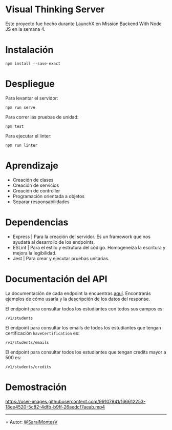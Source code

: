 # Visual Thinking Server

Este proyecto fue hecho durante LaunchX en Mission Backend With Node JS en la semana 4.

# Instalación

```
npm install --save-exact
```

# Despliegue

Para levantar el servidor:

`
npm run serve
`

Para correr las pruebas de unidad:

`
npm test
`

Para ejecutar el linter:

`
npm run linter
`

# Aprendizaje

- Creación de clases
- Creación de servicios
- Creación de controller
- Programación orientada a objetos
- Separar responsabilidades

#  Dependencias

- Express | Para la creación del servidor. Es un framework que nos ayudará al desarrollo de los endpoints.
- ESLint | Para el estilo y estrutura del código. Homogeneiza la escritura y mejora la legibilidad.
- Jest | Para crear y ejecutar pruebas unitarias.

# Documentación del API

La documentación de cada endpoint la encuentras [aquí](https://app.swaggerhub.com/apis-docs/SaraiMontesV/Visual-Thinking/1.0.0). Encontrarás ejemplos de cómo usarla y la descripción de los datos del response.

El endpoint para consultar todos los estudiantes con todos sus campos es:

`/v1/students`

El endpoint para consultar los emails de todos los estudiantes que tengan certificación `haveCertification` es:

`/v1/students/emails`

El endpoint para consultar todos los estudiantes que tengan credits mayor a 500 es:

`/v1/students/credits`


# Demostración

https://user-images.githubusercontent.com/99107941/166612253-18ee4520-5c82-4dfb-b9ff-26aedcf7aeab.mp4

---

⭐️ Autor: [@SaraiMontesV](https://github.com/SaraiMontesV)







